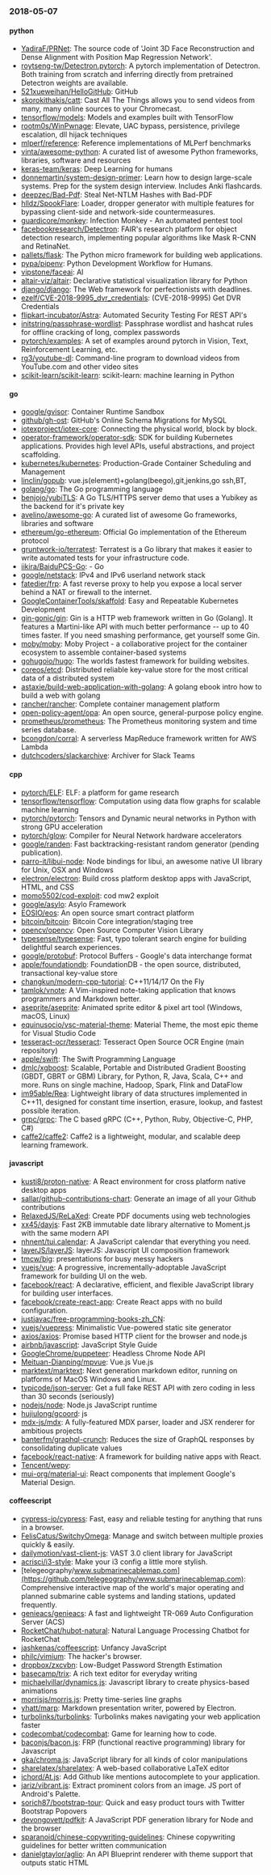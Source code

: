 ### 2018-05-07

#### python
* [YadiraF/PRNet](https://github.com/YadiraF/PRNet): The source code of 'Joint 3D Face Reconstruction and Dense Alignment with Position Map Regression Network'.
* [roytseng-tw/Detectron.pytorch](https://github.com/roytseng-tw/Detectron.pytorch): A pytorch implementation of Detectron. Both training from scratch and inferring directly from pretrained Detectron weights are available.
* [521xueweihan/HelloGitHub](https://github.com/521xueweihan/HelloGitHub):  GitHub 
* [skorokithakis/catt](https://github.com/skorokithakis/catt): Cast All The Things allows you to send videos from many, many online sources to your Chromecast.
* [tensorflow/models](https://github.com/tensorflow/models): Models and examples built with TensorFlow
* [rootm0s/WinPwnage](https://github.com/rootm0s/WinPwnage):  Elevate, UAC bypass, persistence, privilege escalation, dll hijack techniques
* [mlperf/reference](https://github.com/mlperf/reference): Reference implementations of MLPerf benchmarks
* [vinta/awesome-python](https://github.com/vinta/awesome-python): A curated list of awesome Python frameworks, libraries, software and resources
* [keras-team/keras](https://github.com/keras-team/keras): Deep Learning for humans
* [donnemartin/system-design-primer](https://github.com/donnemartin/system-design-primer): Learn how to design large-scale systems. Prep for the system design interview. Includes Anki flashcards.
* [deepzec/Bad-Pdf](https://github.com/deepzec/Bad-Pdf): Steal Net-NTLM Hashes with Bad-PDF
* [hlldz/SpookFlare](https://github.com/hlldz/SpookFlare): Loader, dropper generator with multiple features for bypassing client-side and network-side countermeasures.
* [guardicore/monkey](https://github.com/guardicore/monkey): Infection Monkey - An automated pentest tool
* [facebookresearch/Detectron](https://github.com/facebookresearch/Detectron): FAIR's research platform for object detection research, implementing popular algorithms like Mask R-CNN and RetinaNet.
* [pallets/flask](https://github.com/pallets/flask): The Python micro framework for building web applications.
* [pypa/pipenv](https://github.com/pypa/pipenv): Python Development Workflow for Humans.
* [vipstone/faceai](https://github.com/vipstone/faceai): AI
* [altair-viz/altair](https://github.com/altair-viz/altair): Declarative statistical visualization library for Python
* [django/django](https://github.com/django/django): The Web framework for perfectionists with deadlines.
* [ezelf/CVE-2018-9995_dvr_credentials](https://github.com/ezelf/CVE-2018-9995_dvr_credentials): (CVE-2018-9995) Get DVR Credentials
* [flipkart-incubator/Astra](https://github.com/flipkart-incubator/Astra): Automated Security Testing For REST API's
* [initstring/passphrase-wordlist](https://github.com/initstring/passphrase-wordlist): Passphrase wordlist and hashcat rules for offline cracking of long, complex passwords
* [pytorch/examples](https://github.com/pytorch/examples): A set of examples around pytorch in Vision, Text, Reinforcement Learning, etc.
* [rg3/youtube-dl](https://github.com/rg3/youtube-dl): Command-line program to download videos from YouTube.com and other video sites
* [scikit-learn/scikit-learn](https://github.com/scikit-learn/scikit-learn): scikit-learn: machine learning in Python

#### go
* [google/gvisor](https://github.com/google/gvisor): Container Runtime Sandbox
* [github/gh-ost](https://github.com/github/gh-ost): GitHub's Online Schema Migrations for MySQL
* [iotexproject/iotex-core](https://github.com/iotexproject/iotex-core): Connecting the physical world, block by block.
* [operator-framework/operator-sdk](https://github.com/operator-framework/operator-sdk): SDK for building Kubernetes applications. Provides high level APIs, useful abstractions, and project scaffolding.
* [kubernetes/kubernetes](https://github.com/kubernetes/kubernetes): Production-Grade Container Scheduling and Management
* [linclin/gopub](https://github.com/linclin/gopub): vue.js(element)+golang(beego),git,jenkins,go ssh,BT,
* [golang/go](https://github.com/golang/go): The Go programming language
* [benjojo/yubiTLS](https://github.com/benjojo/yubiTLS): A Go TLS/HTTPS server demo that uses a Yubikey as the backend for it's private key
* [avelino/awesome-go](https://github.com/avelino/awesome-go): A curated list of awesome Go frameworks, libraries and software
* [ethereum/go-ethereum](https://github.com/ethereum/go-ethereum): Official Go implementation of the Ethereum protocol
* [gruntwork-io/terratest](https://github.com/gruntwork-io/terratest): Terratest is a Go library that makes it easier to write automated tests for your infrastructure code.
* [iikira/BaiduPCS-Go](https://github.com/iikira/BaiduPCS-Go):  - Go
* [google/netstack](https://github.com/google/netstack): IPv4 and IPv6 userland network stack
* [fatedier/frp](https://github.com/fatedier/frp): A fast reverse proxy to help you expose a local server behind a NAT or firewall to the internet.
* [GoogleContainerTools/skaffold](https://github.com/GoogleContainerTools/skaffold): Easy and Repeatable Kubernetes Development
* [gin-gonic/gin](https://github.com/gin-gonic/gin): Gin is a HTTP web framework written in Go (Golang). It features a Martini-like API with much better performance -- up to 40 times faster. If you need smashing performance, get yourself some Gin.
* [moby/moby](https://github.com/moby/moby): Moby Project - a collaborative project for the container ecosystem to assemble container-based systems
* [gohugoio/hugo](https://github.com/gohugoio/hugo): The worlds fastest framework for building websites.
* [coreos/etcd](https://github.com/coreos/etcd): Distributed reliable key-value store for the most critical data of a distributed system
* [astaxie/build-web-application-with-golang](https://github.com/astaxie/build-web-application-with-golang): A golang ebook intro how to build a web with golang
* [rancher/rancher](https://github.com/rancher/rancher): Complete container management platform
* [open-policy-agent/opa](https://github.com/open-policy-agent/opa): An open source, general-purpose policy engine.
* [prometheus/prometheus](https://github.com/prometheus/prometheus): The Prometheus monitoring system and time series database.
* [bcongdon/corral](https://github.com/bcongdon/corral):  A serverless MapReduce framework written for AWS Lambda
* [dutchcoders/slackarchive](https://github.com/dutchcoders/slackarchive): Archiver for Slack Teams

#### cpp
* [pytorch/ELF](https://github.com/pytorch/ELF): ELF: a platform for game research
* [tensorflow/tensorflow](https://github.com/tensorflow/tensorflow): Computation using data flow graphs for scalable machine learning
* [pytorch/pytorch](https://github.com/pytorch/pytorch): Tensors and Dynamic neural networks in Python with strong GPU acceleration
* [pytorch/glow](https://github.com/pytorch/glow): Compiler for Neural Network hardware accelerators
* [google/randen](https://github.com/google/randen): Fast backtracking-resistant random generator (pending publication).
* [parro-it/libui-node](https://github.com/parro-it/libui-node): Node bindings for libui, an awesome native UI library for Unix, OSX and Windows
* [electron/electron](https://github.com/electron/electron): Build cross platform desktop apps with JavaScript, HTML, and CSS
* [momo5502/cod-exploit](https://github.com/momo5502/cod-exploit):  cod mw2 exploit
* [google/asylo](https://github.com/google/asylo): Asylo Framework
* [EOSIO/eos](https://github.com/EOSIO/eos): An open source smart contract platform
* [bitcoin/bitcoin](https://github.com/bitcoin/bitcoin): Bitcoin Core integration/staging tree
* [opencv/opencv](https://github.com/opencv/opencv): Open Source Computer Vision Library
* [typesense/typesense](https://github.com/typesense/typesense): Fast, typo tolerant search engine for building delightful search experiences.
* [google/protobuf](https://github.com/google/protobuf): Protocol Buffers - Google's data interchange format
* [apple/foundationdb](https://github.com/apple/foundationdb): FoundationDB - the open source, distributed, transactional key-value store
* [changkun/modern-cpp-tutorial](https://github.com/changkun/modern-cpp-tutorial):  C++11/14/17 On the Fly
* [tamlok/vnote](https://github.com/tamlok/vnote): A Vim-inspired note-taking application that knows programmers and Markdown better.
* [aseprite/aseprite](https://github.com/aseprite/aseprite): Animated sprite editor & pixel art tool (Windows, macOS, Linux)
* [equinusocio/vsc-material-theme](https://github.com/equinusocio/vsc-material-theme): Material Theme, the most epic theme for Visual Studio Code
* [tesseract-ocr/tesseract](https://github.com/tesseract-ocr/tesseract): Tesseract Open Source OCR Engine (main repository)
* [apple/swift](https://github.com/apple/swift): The Swift Programming Language
* [dmlc/xgboost](https://github.com/dmlc/xgboost): Scalable, Portable and Distributed Gradient Boosting (GBDT, GBRT or GBM) Library, for Python, R, Java, Scala, C++ and more. Runs on single machine, Hadoop, Spark, Flink and DataFlow
* [im95able/Rea](https://github.com/im95able/Rea): Lightweight library of data structures implemented in C++11, designed for constant time insertion, erasure, lookup, and fastest possible iteration.
* [grpc/grpc](https://github.com/grpc/grpc): The C based gRPC (C++, Python, Ruby, Objective-C, PHP, C#)
* [caffe2/caffe2](https://github.com/caffe2/caffe2): Caffe2 is a lightweight, modular, and scalable deep learning framework.

#### javascript
* [kusti8/proton-native](https://github.com/kusti8/proton-native): A React environment for cross platform native desktop apps
* [sallar/github-contributions-chart](https://github.com/sallar/github-contributions-chart): Generate an image of all your Github contributions
* [RelaxedJS/ReLaXed](https://github.com/RelaxedJS/ReLaXed): Create PDF documents using web technologies
* [xx45/dayjs](https://github.com/xx45/dayjs): Fast 2KB immutable date library alternative to Moment.js with the same modern API
* [nhnent/tui.calendar](https://github.com/nhnent/tui.calendar): A JavaScript calendar that everything you need.
* [layerJS/layerJS](https://github.com/layerJS/layerJS): layerJS: Javascript UI composition framework
* [tmcw/big](https://github.com/tmcw/big): presentations for busy messy hackers
* [vuejs/vue](https://github.com/vuejs/vue):  A progressive, incrementally-adoptable JavaScript framework for building UI on the web.
* [facebook/react](https://github.com/facebook/react): A declarative, efficient, and flexible JavaScript library for building user interfaces.
* [facebook/create-react-app](https://github.com/facebook/create-react-app): Create React apps with no build configuration.
* [justjavac/free-programming-books-zh_CN](https://github.com/justjavac/free-programming-books-zh_CN):  
* [vuejs/vuepress](https://github.com/vuejs/vuepress):  Minimalistic Vue-powered static site generator
* [axios/axios](https://github.com/axios/axios): Promise based HTTP client for the browser and node.js
* [airbnb/javascript](https://github.com/airbnb/javascript): JavaScript Style Guide
* [GoogleChrome/puppeteer](https://github.com/GoogleChrome/puppeteer): Headless Chrome Node API
* [Meituan-Dianping/mpvue](https://github.com/Meituan-Dianping/mpvue):  Vue.js  Vue.js 
* [marktext/marktext](https://github.com/marktext/marktext): Next generation markdown editor, running on platforms of MacOS Windows and Linux.
* [typicode/json-server](https://github.com/typicode/json-server): Get a full fake REST API with zero coding in less than 30 seconds (seriously)
* [nodejs/node](https://github.com/nodejs/node): Node.js JavaScript runtime 
* [hujiulong/gcoord](https://github.com/hujiulong/gcoord):  js
* [mdx-js/mdx](https://github.com/mdx-js/mdx): A fully-featured MDX parser, loader and JSX renderer for ambitious projects
* [banterfm/graphql-crunch](https://github.com/banterfm/graphql-crunch): Reduces the size of GraphQL responses by consolidating duplicate values
* [facebook/react-native](https://github.com/facebook/react-native): A framework for building native apps with React.
* [Tencent/wepy](https://github.com/Tencent/wepy): 
* [mui-org/material-ui](https://github.com/mui-org/material-ui): React components that implement Google's Material Design.

#### coffeescript
* [cypress-io/cypress](https://github.com/cypress-io/cypress): Fast, easy and reliable testing for anything that runs in a browser.
* [FelisCatus/SwitchyOmega](https://github.com/FelisCatus/SwitchyOmega): Manage and switch between multiple proxies quickly & easily.
* [dailymotion/vast-client-js](https://github.com/dailymotion/vast-client-js): VAST 3.0 client library for JavaScript
* [acrisci/i3-style](https://github.com/acrisci/i3-style): Make your i3 config a little more stylish.
* [telegeography/www.submarinecablemap.com](https://github.com/telegeography/www.submarinecablemap.com): Comprehensive interactive map of the world's major operating and planned submarine cable systems and landing stations, updated frequently.
* [genieacs/genieacs](https://github.com/genieacs/genieacs): A fast and lightweight TR-069 Auto Configuration Server (ACS)
* [RocketChat/hubot-natural](https://github.com/RocketChat/hubot-natural): Natural Language Processing Chatbot for RocketChat
* [jashkenas/coffeescript](https://github.com/jashkenas/coffeescript): Unfancy JavaScript
* [philc/vimium](https://github.com/philc/vimium): The hacker's browser.
* [dropbox/zxcvbn](https://github.com/dropbox/zxcvbn): Low-Budget Password Strength Estimation
* [basecamp/trix](https://github.com/basecamp/trix): A rich text editor for everyday writing
* [michaelvillar/dynamics.js](https://github.com/michaelvillar/dynamics.js): Javascript library to create physics-based animations
* [morrisjs/morris.js](https://github.com/morrisjs/morris.js): Pretty time-series line graphs
* [yhatt/marp](https://github.com/yhatt/marp): Markdown presentation writer, powered by Electron.
* [turbolinks/turbolinks](https://github.com/turbolinks/turbolinks): Turbolinks makes navigating your web application faster
* [codecombat/codecombat](https://github.com/codecombat/codecombat): Game for learning how to code.
* [baconjs/bacon.js](https://github.com/baconjs/bacon.js): FRP (functional reactive programming) library for Javascript
* [gka/chroma.js](https://github.com/gka/chroma.js): JavaScript library for all kinds of color manipulations
* [sharelatex/sharelatex](https://github.com/sharelatex/sharelatex): A web-based collaborative LaTeX editor
* [ichord/At.js](https://github.com/ichord/At.js): Add Github like mentions autocomplete to your application.
* [jariz/vibrant.js](https://github.com/jariz/vibrant.js): Extract prominent colors from an image. JS port of Android's Palette.
* [sorich87/bootstrap-tour](https://github.com/sorich87/bootstrap-tour): Quick and easy product tours with Twitter Bootstrap Popovers
* [devongovett/pdfkit](https://github.com/devongovett/pdfkit): A JavaScript PDF generation library for Node and the browser
* [sparanoid/chinese-copywriting-guidelines](https://github.com/sparanoid/chinese-copywriting-guidelines): Chinese copywriting guidelines for better written communication
* [danielgtaylor/aglio](https://github.com/danielgtaylor/aglio): An API Blueprint renderer with theme support that outputs static HTML
